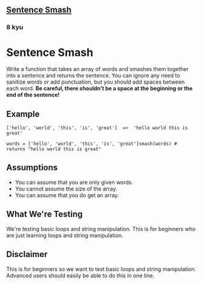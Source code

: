 <h2><a href=https://www.codewars.com/kata/53dc23c68a0c93699800041d/train/javascript target="_blank">Sentence Smash</a></h2><h3>8 kyu</h3><h1 id="sentence-smash">Sentence Smash</h1><p>Write a function that takes an array of words and smashes them together into a sentence and returns the sentence. You can ignore any need to sanitize words or add punctuation, but you should add spaces between each word. <strong>Be careful, there shouldn't be a space at the beginning or the end of the sentence!</strong></p><h2 id="example">Example</h2><pre><code>['hello', 'world', 'this', 'is', 'great']  =&gt;  'hello world this is great'</code></pre><pre><code class="language-ruby"><span class="cm-variable">words</span> <span class="cm-operator">=</span> [<span class="cm-string">'hello'</span>, <span class="cm-string">'world'</span>, <span class="cm-string">'this'</span>, <span class="cm-string">'is'</span>, <span class="cm-string">'great'</span>]<span class="cm-variable">smash</span>(<span class="cm-variable">words</span>) <span class="cm-comment"># returns "hello world this is great"</span></code></pre><pre style="display: none;"><code class="language-haskell"><span class="cm-variable">smash</span> [<span class="cm-string">"hello"</span>, <span class="cm-string">"world"</span>, <span class="cm-string">"this"</span>, <span class="cm-string">"is"</span>, <span class="cm-string">"great"</span>] `<span class="cm-variable">shouldBe</span>` <span class="cm-string">"hello world this is great"</span></code></pre><pre style="display: none;"><code class="language-elixir"><span class="cm-variable">words</span> <span class="cm-operator">=</span> [<span class="cm-string">"hello"</span>, <span class="cm-string">"world"</span>, <span class="cm-string">"this"</span>, <span class="cm-string">"is"</span>, <span class="cm-string">"great"</span>]<span class="cm-variable">smash</span>(<span class="cm-variable">words</span>) <span class="cm-comment"># returns "hello world this is great"</span></code></pre><h2 id="assumptions">Assumptions</h2><ul><li>You can assume that you are only given words.</li><li>You cannot assume the size of the array.</li><li>You can assume that you do get an array.</li></ul><h2 id="what-were-testing">What We're Testing</h2><p>We're testing basic loops and string manipulation. This is for beginners who are just learning loops and string manipulation.</p><h2 id="disclaimer">Disclaimer</h2><p>This is for beginners so we want to test basic loops and string manipulation. Advanced users should easily be able to do this in one line.</p>